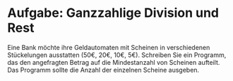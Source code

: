 # Aufgabe: Ganzzahlige Division und Rest

Eine Bank möchte ihre Geldautomaten mit Scheinen in verschiedenen Stückelungen ausstatten (50€, 20€, 10€, 5€). Schreiben Sie ein Programm, das den angefragten Betrag auf die Mindestanzahl von Scheinen aufteilt. Das Programm sollte die Anzahl der einzelnen Scheine ausgeben.
